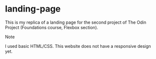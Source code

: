 # landing-page
This is my replica of a landing page for the second project of The Odin Project (Foundations course, Flexbox section).

> [!NOTE]
> I used basic HTML/CSS. This website does not have a responsive design yet.